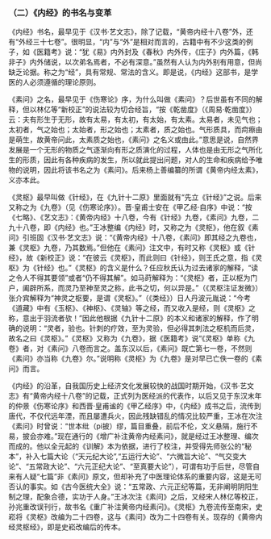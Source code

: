### （二）《内经》的书名与变革

《内经》书名，最早见于《汉书·艺文志》，除了记载，“黄帝内经十八卷”外，还有“外经三十七卷”。很明显，“内”与“外”是相对而言的，古籍中有不少这类的例子，如《医籍考》说：“犹《易》内外封及《春秋》内外传，《庄子》内外篇，《韩非子》内外储说，以次弟名焉者，不必有深意。”虽然有人认为内外别有用意，但尚缺乏论据。称之为“经”，具有常规、常法的含义。即是说，《内经》这部书，是学医的人必须遵循的理论原则。

《素问》之名，最早见于《伤寒论》序，为什么叫做《素问》？后世虽有不同的解释，但以林亿等“新校正”的说法较为切合经旨，“按《乾凿度》（《周易·乾凿度》）云：夫有形生于无形，故有太易，有太初，有太始，有太素。太易者，未见气也；太初者，气之始也；太始者，形之始也；太素者，质之始也。气形质具，而疴瘵由是萌生，故黄帝问此，太素质之始也，《素问》之名义或由此。”意思是说，自然界发展是一个无形的物质之气逐渐向有形之质演化的过程，人体也是由无形之气所化生的形质，因此有各种疾病的发生，所以就此提出问题，对人的生命和疾病给予唯物的说明，因此将该书名之为《素问》。后来杨上善编纂的所谓《黄帝内经太素》，义亦本此。

《灵枢》最早叫做《针经》，在《九针十二原》里面就有“先立《针经》”之说。后来又称之为《九卷》（见《伤寒论序》）。晋·皇甫士安在《甲乙经·自序》中说：“按《七略》、《艺文志》：《黄帝内经》十八卷，今有《针经》九卷，《素问》九卷，二九十八卷，即《内经》也。”王冰整编《内经》时，又称之为《灵枢》，他在叙《素问》引班固《汉书·艺文志》说：“《黄帝内经》十八卷，《素问》即其经之九卷也，兼《灵枢》九卷，乃其数焉。”但他在《素问》注文中，有时又称《灵枢》或《针经》，故《新校正》说：“在彼云《灵枢》，而此则曰《针经》，则王氏之意，指《灵枢》为《针经》也。”《灵枢》的含义是什么？任应秋氏认为过去诸家的解释，“读之令人不得其要领”或者“仍不得其解”。如马莳解释为：“《灵枢》者，正以枢为门户，阖辟所系，而灵乃至神至灵之称，此书之切，何以异是。”（《灵枢注证发微》）张介宾解释为“神灵之枢要，是谓《灵枢》。”（《类经》）日人丹波元胤说：“今考《道藏》中有《玉枢》、《神枢》、《灵轴》等之经，而又收入是经，则《灵枢》之称，意出于羽流者欤！”因此他根据《九针十二原》的本义和诸家的解释，作了明确的说明：“灵者，验也。针刺的疗效，至为灵验，但必得其刺法之枢机而后灵，故名之曰《灵枢》。”《灵枢》又称为《九卷》，据《医籍考》说“《灵枢》单称《九卷》者，对《素问》八卷而言之。盖东汉以后，《素问》既亡第七一卷，不然则《素问》亦当称《九卷》尔。”说明称《灵枢》为《九卷》是对早已亡佚一卷的《素问》而言。

《内经》的沿革，自我国历史上经济文化发展较快的战国时期开始，《汉书·艺文志》有“黄帝内经十八卷”的记载，正式列为医经派的代表作，以后又见于东汉末年的仲景《伤寒论序》和西晋·皇甫谧的《甲乙经序》中，《内经》成书之后，流传到唐代，不仅代远年湮，而且屡遭兵火，因此残缺错乱的情况比较严重，王冰在次注《素问》时曾说：“世本纰（pi披）缪，篇目重叠，前后不伦，文义悬隔，施行不易，披会亦难。”现在通行的《增广补注黄帝内经素问》，就是经过王冰整理、编次而成的。他以全元起的《训解》本为依据，进行了校注，并受得先师张公的“秘本”，补入七篇大论（“天元纪大论”,“五运行大论”、“六微旨大论”、“气交变大论”、“五常政大论”、“六元正纪大论”、“至真要大论”），可谓有功于后世，尽管自来有人疑“七篇”非《素问》原文，但却补充了中医理论体系的重要内容，这是无可否认的事实。如《古今医统大全》说：“五常政、六元正纪等篇，无非阐明阴阳生制之理，配象合德，实功于人身。”王冰次注《素问》之后，又经宋人林亿等校正，孙兆重改误刊行，故书名《重广补注黄帝内经素问》。《灵枢》九卷流传至南宋，史崧将《灵枢》改编为二十四卷，这与《素问》改为二十四卷有关。现存的《黄帝内经灵枢经》，即是史崧改编后的传本。

